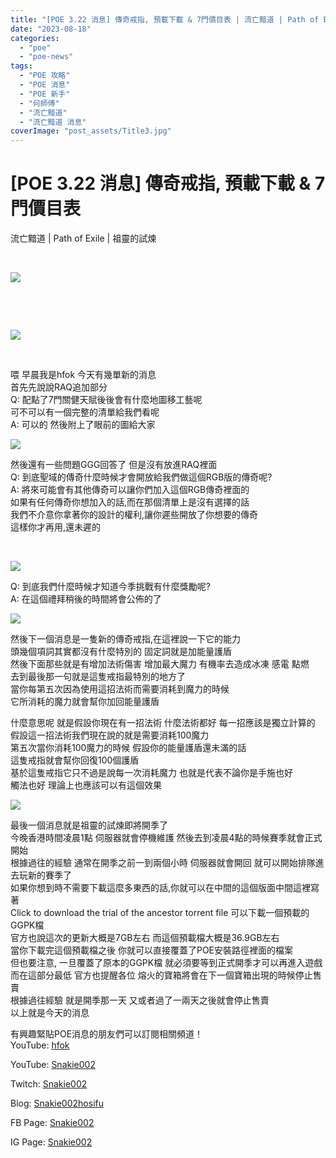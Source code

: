 ```yaml
---
title: "[POE 3.22 消息] 傳奇戒指, 預載下載 & 7門價目表 | 流亡黯道 | Path of Exile | 祖靈的試煉"
date: "2023-08-18"
categories: 
  - "poe"
  - "poe-news"
tags: 
  - "POE 攻略"
  - "POE 消息"
  - "POE 新手"
  - "何師傅"
  - "流亡黯道"
  - "流亡黯道 消息"
coverImage: "post_assets/Title3.jpg"
---
```


# \[POE 3.22 消息\] 傳奇戒指, 預載下載 & 7門價目表  
流亡黯道 | Path of Exile | 祖靈的試煉

  
   

  
![](post_assets/Title3-1024x576.jpg)  

  
   

  
   

  
![](post_assets/1-7th-Gate-1024x576.png)  

  
   

  
喂 早晨我是hfok 今天有幾單新的消息  
首先先說說RAQ追加部分  
Q: 配點了7門關健天賦後後會有什麼地圖移工藝呢  
可不可以有一個完整的清單給我們看呢  
A: 可以的 然後附上了眼前的圖給大家  

  
![](post_assets/2-Sanctum-RGB-1024x576.png)  

  
然後還有一些問題GGG回答了 但是沒有放進RAQ裡面  
Q: 到底聖域的傳奇什麼時候才會開放給我們做這個RGB版的傳奇呢?  
A: 將來可能會有其他傳奇可以讓你們加入這個RGB傳奇裡面的  
如果有任何傳奇你想加入的話,而在那個清單上是沒有選擇的話  
我們不介意你拿著你的設計的權利,讓你遲些開放了你想要的傳奇  
這樣你才再用,還未遲的  

  
   

  
![](post_assets/3-Reward-When-1024x576.png)  

  
Q: 到底我們什麼時候才知道今季挑戰有什麼獎勵呢?  
A: 在這個禮拜稍後的時間將會公佈的了  

  
![](post_assets/4-RING-1024x576.jpeg)  

  
  

  
然後下一個消息是一隻新的傳奇戒指,在這裡說一下它的能力  
頭幾個項詞其實都沒有什麼特別的 固定詞就是加能量護盾  
然後下面那些就是有增加法術傷害 增加最大魔力 有機率去造成冰凍 感電 點燃  
去到最後那一句就是這隻戒指最特別的地方了  
當你每第五次因為使用這招法術而需要消耗到魔力的時候  
它所消耗的魔力就會幫你加回能量護盾  

  
  

  
什麼意思呢 就是假設你現在有一招法術 什麼法術都好 每一招應該是獨立計算的  
假設這一招法術我們現在說的就是需要消耗100魔力  
第五次當你消耗100魔力的時候 假設你的能量護盾還未滿的話  
這隻戒指就會幫你回復100個護盾  
基於這隻戒指它只不過是說每一次消耗魔力 也就是代表不論你是手施也好  
觸法也好 理論上也應該可以有這個效果  

  
  
![](post_assets/5-GGPK-1024x576.png)  

  
  
最後一個消息就是祖靈的試煉即將開季了  
今晚香港時間凌晨1點 伺服器就會停機維護 然後去到凌晨4點的時候賽季就會正式開始  
根據過往的經驗 通常在開季之前一到兩個小時 伺服器就會開回 就可以開始排隊進去玩新的賽季了  
如果你想到時不需要下載這麼多東西的話,你就可以在中間的這個版面中間這裡寫著  
Click to download the trial of the ancestor torrent file 可以下載一個預載的GGPK檔  
官方也說這次的更新大概是7GB左右 而這個預載檔大概是36.9GB左右  
當你下載完這個預載檔之後 你就可以直接覆蓋了POE安裝路徑裡面的檔案  
但也要注意, 一旦覆蓋了原本的GGPK檔 就必須要等到正式開季才可以再進入遊戲  
而在這部分最低 官方也提醒各位 熔火的寶箱將會在下一個寶箱出現的時候停止售賣  
根據過往經驗 就是開季那一天 又或者過了一兩天之後就會停止售賣  
以上就是今天的消息  

  
  
有興趣緊貼POE消息的朋友們可以訂閱相關頻道！  
YouTube: [hfok](https://www.youtube.com/channel/UC2m4uqcEr8pIxkO6odaDHjw/)  

  
  

  
  
YouTube: [Snakie002](https://www.youtube.com/c/Snakie002/)  

  
Twitch: [Snakie002](https://www.twitch.tv/snakie002/)  

  
Blog: [Snakie002hosifu](https://snakie002hosifu.blog/)  

  
FB Page: [Snakie002](https://www.facebook.com/Snakie002/)  

  
IG Page: [Snakie002](https://www.instagram.com/snakie002/)
